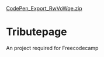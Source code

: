 [CodePen_Export_RwVoWqe.zip](https://github.com/llasey/Tributepage/files/6805151/CodePen_Export_RwVoWqe.zip)
# Tributepage
An project required for Freecodecamp
